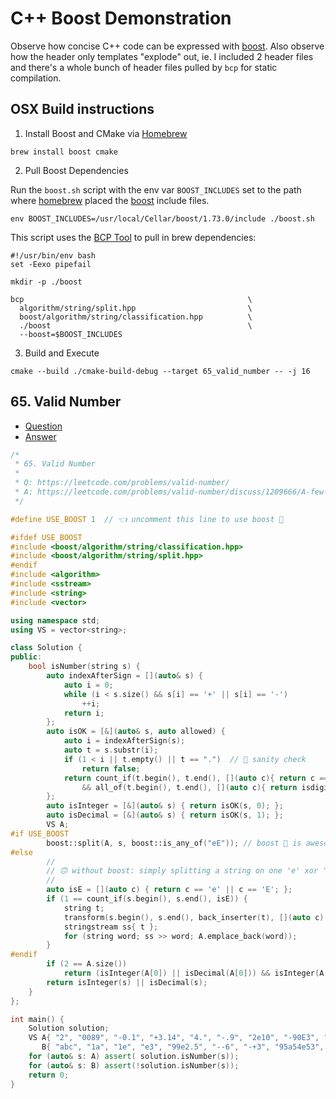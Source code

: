 # C++ Boost Demonstration

Observe how concise C++ code can be expressed with [boost](https://www.boost.org/).  Also observe how the header only templates "explode" out, ie. I included 2 header files and there's a whole bunch of header files pulled by `bcp` for static compilation.

## OSX Build instructions

1. Install Boost and CMake via [Homebrew](https://brew.sh/)
```
brew install boost cmake
```

2. Pull Boost Dependencies

Run the `boost.sh` script with the env var `BOOST_INCLUDES` set to the path where [homebrew](https://github.com/Homebrew/brew) placed the [boost](https://www.boost.org/) include files.
```
env BOOST_INCLUDES=/usr/local/Cellar/boost/1.73.0/include ./boost.sh
```

This script uses the [BCP Tool](https://github.com/boostorg/bcp) to pull in brew dependencies:
```
#!/usr/bin/env bash
set -Eexo pipefail

mkdir -p ./boost

bcp                                                  \
  algorithm/string/split.hpp                         \
  boost/algorithm/string/classification.hpp          \
  ./boost                                            \
  --boost=$BOOST_INCLUDES
```

3. Build and Execute
```
cmake --build ./cmake-build-debug --target 65_valid_number -- -j 16
```

## 65. Valid Number
* [Question](https://leetcode.com/problems/valid-number/)
* [Answer](https://leetcode.com/problems/valid-number/discuss/1209666/A-few-solutions)

```cpp
/*
 * 65. Valid Number
 *
 * Q: https://leetcode.com/problems/valid-number/
 * A: https://leetcode.com/problems/valid-number/discuss/1209666/A-few-solutions
 */

#define USE_BOOST 1  // 👈 uncomment this line to use boost 🚀

#ifdef USE_BOOST
#include <boost/algorithm/string/classification.hpp>
#include <boost/algorithm/string/split.hpp>
#endif
#include <algorithm>
#include <sstream>
#include <string>
#include <vector>

using namespace std;
using VS = vector<string>;

class Solution {
public:
    bool isNumber(string s) {
        auto indexAfterSign = [](auto& s) {
            auto i = 0;
            while (i < s.size() && s[i] == '+' || s[i] == '-')
                ++i;
            return i;
        };
        auto isOK = [&](auto& s, auto allowed) {
            auto i = indexAfterSign(s);
            auto t = s.substr(i);
            if (1 < i || t.empty() || t == ".")  // 💩 sanity check
                return false;
            return count_if(t.begin(), t.end(), [](auto c){ return c == '.'; }) <= allowed
                && all_of(t.begin(), t.end(), [](auto c){ return isdigit(c) || c == '.'; });
        };
        auto isInteger = [&](auto& s) { return isOK(s, 0); };
        auto isDecimal = [&](auto& s) { return isOK(s, 1); };
        VS A;
#if USE_BOOST
        boost::split(A, s, boost::is_any_of("eE")); // boost 🚀 is awesome! 🎉 🥳
#else
        //
        // 🙃 without boost: simply splitting a string on one 'e' xor 'E' is verbose
        //
        auto isE = [](auto c) { return c == 'e' || c == 'E'; };
        if (1 == count_if(s.begin(), s.end(), isE)) {
            string t;
            transform(s.begin(), s.end(), back_inserter(t), [](auto c) { return c != 'e' && c != 'E' ? c : ' '; });
            stringstream ss{ t };
            for (string word; ss >> word; A.emplace_back(word));
        }
#endif
        if (2 == A.size())
            return (isInteger(A[0]) || isDecimal(A[0])) && isInteger(A[1]);
        return isInteger(s) || isDecimal(s);
    }
};

int main() {
    Solution solution;
    VS A{ "2", "0089", "-0.1", "+3.14", "4.", "-.9", "2e10", "-90E3", "3e+7", "+6e-1", "53.5e93", "-123.456e789" },
       B{ "abc", "1a", "1e", "e3", "99e2.5", "--6", "-+3", "95a54e53", "e.7e5" };
    for (auto& s: A) assert( solution.isNumber(s));
    for (auto& s: B) assert(!solution.isNumber(s));
    return 0;
}
```